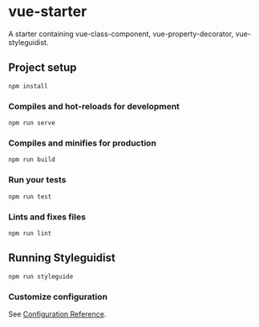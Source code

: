 # vue-starter

A starter containing vue-class-component, vue-property-decorator, vue-styleguidist.

## Project setup
```
npm install
```

### Compiles and hot-reloads for development
```
npm run serve
```

### Compiles and minifies for production
```
npm run build
```

### Run your tests
```
npm run test
```

### Lints and fixes files
```
npm run lint
```

## Running Styleguidist
```
npm run styleguide
```

### Customize configuration
See [Configuration Reference](https://cli.vuejs.org/config/).
